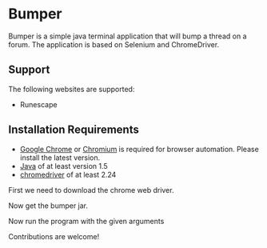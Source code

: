 # Bumper

Bumper is a simple java terminal application that will bump a thread on a forum. The application is based on Selenium and ChromeDriver.

## Support

The following websites are supported:

- Runescape

## Installation Requirements

 - [Google Chrome](https://support.google.com/chrome/answer/95346?co=GENIE.Platform%3DDesktop&hl=en-GB) or [Chromium](https://www.chromium.org/Home) is required for browser automation. Please install the latest version.
 - [Java](https://java.com/en/download/) of at least version 1.5
 - [chromedriver](https://sites.google.com/a/chromium.org/chromedriver/) of at least 2.24

First we need to download the chrome web driver.

Now get the bumper jar.

Now run the program with the given arguments

Contributions are welcome!
